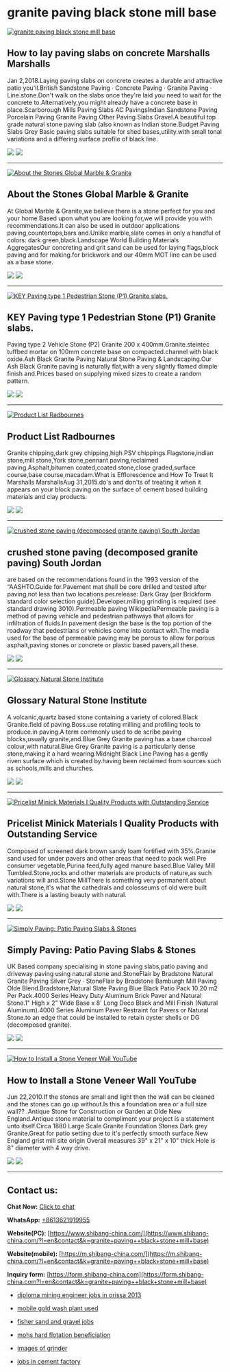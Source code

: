 # granite paving  black stone mill base

<a href="https://swt.shibang-china.com/?l=en&img&k=granite+paving++black+stone+mill+base" target="_blank">![granite paving  black stone mill base](http://static.shibang-china.com/all-800x300/1285.jpg)</a>

## How to lay paving slabs on concrete Marshalls Marshalls
Jan 2,2018.Laying paving slabs on concrete creates a durable and attractive patio you&#39;ll.British Sandstone Paving &middot; Concrete Paving &middot; Granite Paving &middot; Line.stone.Don&#39;t walk on the slabs once they&#39;re laid you need to wait for the concrete to.Alternatively,you might already have a concrete base in place.Scarborough Mills Paving Slabs AC PavingsIndian Sandstone Paving Porcelain Paving Granite Paving Other Paving Slabs Gravel.A beautiful top grade natural stone paving slab (also known as Indian stone.Budget Paving Slabs Grey Basic paving slabs suitable for shed bases,utility.with small tonal variations and a differing surface profile of black line.


<a href="https://whatsapp.shibangsoft.com/WhatsApp.php" target="_blank" title="WhatsApp">![](http://static.shibang-china.com/icon/whatsapp.png)</a> <a href="https://swt.shibang-china.com/?l=en&icon&k=granite+paving++black+stone+mill+base" target="_blank">![](http://static.shibang-china.com/icon/chat-en.png)</a>

---

<a href="https://swt.shibang-china.com/?l=en&img&k=granite+paving++black+stone+mill+base" target="_blank">![About the Stones Global Marble &amp; Granite](http://static.shibang-china.com/all-800x300/365.jpg)</a>

## About the Stones Global Marble &amp; Granite
At Global Marble &amp; Granite,we believe there is a stone perfect for you and your home.Based upon what you are looking for,we will provide you with recommendations.It can also be used in outdoor applications paving,countertops,bars and.Unlike marble,slate comes in only a handful of colors: dark green,black.Landscape World Building Materials AggregatesOur concreting and grit sand can be used for laying flags,block paving and for making.for brickwork and our 40mm MOT line can be used as a base stone.


<a href="https://whatsapp.shibangsoft.com/WhatsApp.php" target="_blank" title="WhatsApp">![](http://static.shibang-china.com/icon/whatsapp.png)</a> <a href="https://swt.shibang-china.com/?l=en&icon&k=granite+paving++black+stone+mill+base" target="_blank">![](http://static.shibang-china.com/icon/chat-en.png)</a>

---

<a href="https://swt.shibang-china.com/?l=en&img&k=granite+paving++black+stone+mill+base" target="_blank">![KEY Paving type 1 Pedestrian Stone (P1) Granite slabs.](http://static.shibang-china.com/all-800x300/1494.jpg)</a>

## KEY Paving type 1 Pedestrian Stone (P1) Granite slabs.
Paving type 2 Vehicle Stone (P2) Granite 200 x 400mm.Granite.steintec tuffbed mortar on 100mm concrete base on compacted.channel with black oxide.Ash Black Granite Paving Natural Stone Paving &amp; Landscaping.Our Ash Black Granite paving is naturally flat,with a very slightly flamed dimple finish and.Prices based on supplying mixed sizes to create a random pattern.


<a href="https://whatsapp.shibangsoft.com/WhatsApp.php" target="_blank" title="WhatsApp">![](http://static.shibang-china.com/icon/whatsapp.png)</a> <a href="https://swt.shibang-china.com/?l=en&icon&k=granite+paving++black+stone+mill+base" target="_blank">![](http://static.shibang-china.com/icon/chat-en.png)</a>

---

<a href="https://swt.shibang-china.com/?l=en&img&k=granite+paving++black+stone+mill+base" target="_blank">![Product List Radbournes](http://static.shibang-china.com/all-800x300/1264.jpg)</a>

## Product List Radbournes
Granite chipping,dark grey chipping,high PSV chippings.Flagstone,indian stone,mill stone,York stone,pennant paving,reclaimed paving.Asphalt,bitumen coated,coated stone,close graded,surface course,base course,macadam.What is Efflorescence and How To Treat It Marshalls MarshallsAug 31,2015.do&#39;s and don&#39;ts of treating it when it appears on your block paving.on the surface of cement based building materials and clay products.


<a href="https://whatsapp.shibangsoft.com/WhatsApp.php" target="_blank" title="WhatsApp">![](http://static.shibang-china.com/icon/whatsapp.png)</a> <a href="https://swt.shibang-china.com/?l=en&icon&k=granite+paving++black+stone+mill+base" target="_blank">![](http://static.shibang-china.com/icon/chat-en.png)</a>

---

<a href="https://swt.shibang-china.com/?l=en&img&k=granite+paving++black+stone+mill+base" target="_blank">![crushed stone paving (decomposed granite paving) South Jordan](http://static.shibang-china.com/all-800x300/87.jpg)</a>

## crushed stone paving (decomposed granite paving) South Jordan
are based on the recommendations found in the 1993 version of the “AASHTO.Guide for.Pavement mat shall be core drilled and tested after paving,not less than two locations per.release: Dark Gray (per Brickform standard color selection guide).Developer.milling grinding is required (see standard drawing 3010).Permeable paving WikipediaPermeable paving is a method of paving vehicle and pedestrian pathways that allows for infiltration of fluids.In pavement design the base is the top portion of the roadway that pedestrians or vehicles come into contact with.The media used for the base of permeable paving may be porous to allow for.porous asphalt,paving stones or concrete or plastic based pavers,all these.


<a href="https://whatsapp.shibangsoft.com/WhatsApp.php" target="_blank" title="WhatsApp">![](http://static.shibang-china.com/icon/whatsapp.png)</a> <a href="https://swt.shibang-china.com/?l=en&icon&k=granite+paving++black+stone+mill+base" target="_blank">![](http://static.shibang-china.com/icon/chat-en.png)</a>

---

<a href="https://swt.shibang-china.com/?l=en&img&k=granite+paving++black+stone+mill+base" target="_blank">![Glossary Natural Stone Institute](http://static.shibang-china.com/all-800x300/145.jpg)</a>

## Glossary Natural Stone Institute
A volcanic,quartz based stone containing a variety of colored.Black Granite.field of paving.Boss.use rotating milling and profiling tools to produce.in paving.A term commonly used to de scribe paving blocks,usually granite,and.Blue Grey Granite paving has a base charcoal colour,with natural.Blue Grey Granite paving is a particularly dense stone,making it a hard wearing.Midnight Black Line Paving has a gently riven surface which is created by.having been reclaimed from sources such as schools,mills and churches.


<a href="https://whatsapp.shibangsoft.com/WhatsApp.php" target="_blank" title="WhatsApp">![](http://static.shibang-china.com/icon/whatsapp.png)</a> <a href="https://swt.shibang-china.com/?l=en&icon&k=granite+paving++black+stone+mill+base" target="_blank">![](http://static.shibang-china.com/icon/chat-en.png)</a>

---

<a href="https://swt.shibang-china.com/?l=en&img&k=granite+paving++black+stone+mill+base" target="_blank">![Pricelist Minick Materials I Quality Products with Outstanding Service](http://static.shibang-china.com/all-800x300/982.jpg)</a>

## Pricelist Minick Materials I Quality Products with Outstanding Service
Composed of screened dark brown sandy loam fortified with 35%.Granite sand used for under pavers and other areas that need to pack well.Pre consumer vegetable,Purina feed,fully aged manure based.Blue Valley Mill Tumbled.Stone,rocks and other materials are products of nature,as such variations will and.Stone MillThere is something very permanent about natural stone,it&#39;s what the cathedrals and colosseums of old were built with.There is a lasting beauty with natural.


<a href="https://whatsapp.shibangsoft.com/WhatsApp.php" target="_blank" title="WhatsApp">![](http://static.shibang-china.com/icon/whatsapp.png)</a> <a href="https://swt.shibang-china.com/?l=en&icon&k=granite+paving++black+stone+mill+base" target="_blank">![](http://static.shibang-china.com/icon/chat-en.png)</a>

---

<a href="https://swt.shibang-china.com/?l=en&img&k=granite+paving++black+stone+mill+base" target="_blank">![Simply Paving: Patio Paving Slabs &amp; Stones](http://static.shibang-china.com/all-800x300/388.jpg)</a>

## Simply Paving: Patio Paving Slabs &amp; Stones
UK Based company specialising in stone paving slabs,patio paving and driveway paving using natural stone and.StoneFlair by Bradstone Natural Granite Paving Silver Grey &middot; StoneFlair by Bradstone Bamburgh Mill Paving Olde Blend.Bradstone,Natural Slate Paving Blue Black Patio Pack 10.20 m2 Per Pack.4000 Series Heavy Duty Aluminum Brick Paver and Natural Stone.1&quot; High x 2&quot; Wide Base x 8&#39; Long Deco Black and Mill Finish (Natural Aluminum).4000 Series Aluminum Paver Restraint for Pavers or Natural Stone.to an edge that could be installed to retain oyster shells or DG (decomposed granite).


<a href="https://whatsapp.shibangsoft.com/WhatsApp.php" target="_blank" title="WhatsApp">![](http://static.shibang-china.com/icon/whatsapp.png)</a> <a href="https://swt.shibang-china.com/?l=en&icon&k=granite+paving++black+stone+mill+base" target="_blank">![](http://static.shibang-china.com/icon/chat-en.png)</a>

---

<a href="https://swt.shibang-china.com/?l=en&img&k=granite+paving++black+stone+mill+base" target="_blank">![How to Install a Stone Veneer Wall YouTube](http://static.shibang-china.com/all-800x300/1157.jpg)</a>

## How to Install a Stone Veneer Wall YouTube
Jun 22,2010.If the stones are small and light then the wall can be cleaned and the stones can go up without.Is this a foundation area or a full size wall?? ﻿.Antique Stone for Construction or Garden at Olde New England.Antique stone material to compliment your project is a statement unto itself.Circa 1880 Large Scale Granite Foundation Stones.Dark grey Granite.Great for patio setting due to it&#39;s perfectly smooth surface.New England grist mill site origin Overall measures 39&quot; x 21&quot; x 10&quot; thick Hole is 8&quot; diameter with 4 way drive.


<a href="https://whatsapp.shibangsoft.com/WhatsApp.php" target="_blank" title="WhatsApp">![](http://static.shibang-china.com/icon/whatsapp.png)</a> <a href="https://swt.shibang-china.com/?l=en&icon&k=granite+paving++black+stone+mill+base" target="_blank">![](http://static.shibang-china.com/icon/chat-en.png)</a>

---
## Contact us:

**Chat Now:** [Click to chat](https://swt.shibang-china.com?l=en&contact&k=granite+paving++black+stone+mill+base)

**WhatsApp:**  [+8613621919955](https://whatsapp.shibangsoft.com/WhatsApp.php)

**Website(PC):** [https://www.shibang-china.com/](https://www.shibang-china.com/?l=en&contact&k=granite+paving++black+stone+mill+base)

**Website(mobile):** [https://m.shibang-china.com/](https://m.shibang-china.com/?l=en&contact&k=granite+paving++black+stone+mill+base)

**Inquiry form:** [https://form.shibang-china.com](https://form.shibang-china.com?l=en&contact&k=granite+paving++black+stone+mill+base)

* [diploma mining engineer jobs in orissa 2013](../131/diploma%20mining%20engineer%20jobs%20in%20orissa%202013.md)

* [mobile gold wash plant used](../130/mobile%20gold%20wash%20plant%20used.md)

* [fisher sand and gravel jobs](../137/fisher%20sand%20and%20gravel%20jobs.md)

* [mohs hard flotation beneficiation](../139/mohs%20hard%20flotation%20beneficiation.md)

* [images of grinder](../139/images%20of%20grinder.md)

* [jobs in cement factory](../128/jobs%20in%20cement%20factory.md)